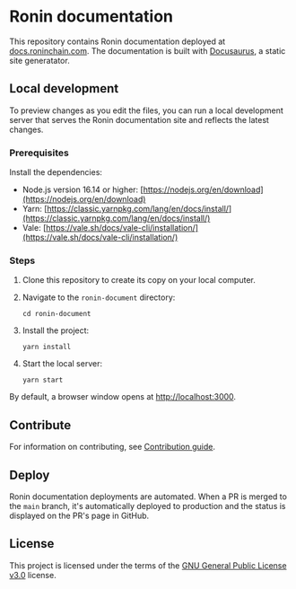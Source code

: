 # Ronin documentation

This repository contains Ronin documentation deployed at
[docs.roninchain.com](https://docs.roninchain.com). The documentation is built
with [Docusaurus](https://docusaurus.io/), a static site generatator.

## Local development

To preview changes as you edit the files, you can run a local
development server that serves the Ronin documentation site and reflects the
latest changes.

### Prerequisites

Install the dependencies:

* Node.js version 16.14 or higher:
  [https://nodejs.org/en/download](https://nodejs.org/en/download)
* Yarn:
  [https://classic.yarnpkg.com/lang/en/docs/install/](https://classic.yarnpkg.com/lang/en/docs/install/)
* Vale:
  [https://vale.sh/docs/vale-cli/installation/](https://vale.sh/docs/vale-cli/installation/)

### Steps

1. Clone this repository to create its copy on your local computer.
2. Navigate to the `ronin-document` directory:

   ```
   cd ronin-document
   ```

3. Install the project:

   ```
   yarn install
   ```

4. Start the local server:

   ```
   yarn start
   ```

By default, a browser window opens at [http://localhost:3000](http://localhost:3000).

## Contribute

For information on contributing, see
[Contribution guide](http://docs.roninchain.com/docs/community/contribute/guide).

## Deploy

Ronin documentation deployments are automated. When a PR is merged to the `main` branch, it's
automatically deployed to production and the status is displayed on the PR's
page in GitHub.

## License

This project is licensed under the terms of the [GNU General Public License v3.0](LICENSE.md) license.
